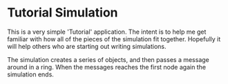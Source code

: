 Tutorial Simulation
===================
This is a very simple 'Tutorial' application. The intent is to help me get
familiar with how all of the pieces of the simulation fit together. Hopefully
it will help others who are starting out writing simulations.

The simulation creates a series of objects, and then passes a message around in
a ring. When the messages reaches the first node again the simulation ends.